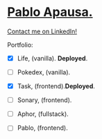 # [Pablo Apausa.](https://apausa.dev)
[Contact me on LinkedIn!](https://www.linkedin.com/in/apausa/)

Portfolio: 
- [x] Life, (vanilla). **Deployed**.
- [ ] Pokedex, (vanilla).
- [x] Task, (frontend).**Deployed**.
- [ ] Sonary, (frontend).
- [ ] Aphor, (fullstack).
- [ ] Pablo, (frontend).

